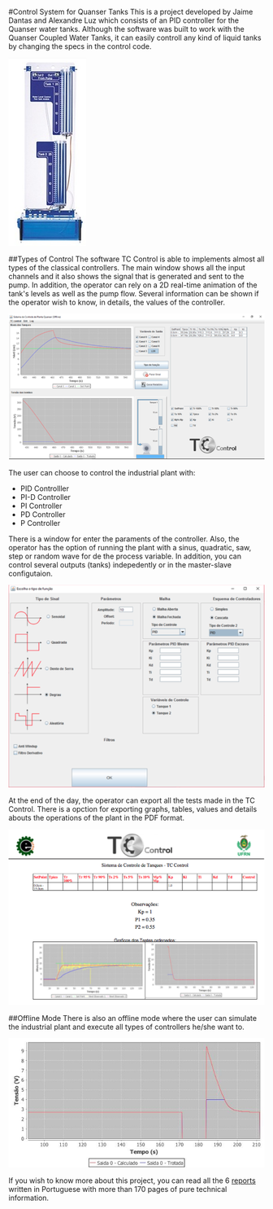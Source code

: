 #Control System for Quanser Tanks
This is a project developed by Jaime Dantas and Alexandre Luz which consists of an PID controller for the Quanser water tanks. Although the software was built to work with the Quanser Coupled Water Tanks, it can easily controll any kind of liquid tanks by changing the specs in the control code.

![](https://github.com/jaimedantas/Tank-Control-PID-System/blob/master/images_git/tank.png)

##Types of Control
The software TC Control is able to implements almost all types of the classical controllers. The main window shows all the input channels and it also shows the signal that is generated and sent to the pump. In addition, the operator can rely on a 2D real-time animation of the tank's levels as well as the pump flow. Several information can be shown if the operator wish to know, in details, the values of the controller.

![](https://github.com/jaimedantas/Tank-Control-PID-System/blob/master/images_git/main.png)

The user can choose to control the industrial plant with:
* PID  Controlller
* PI-D Controller
* PI   Controller
* PD   Controller
* P    Controller

There is a window for enter the paraments of the controller. Also, the operator has the option of running the plant with a sinus, quadratic, saw, step or random wave for de the process variable. In addition, you can control several outputs (tanks) indepedently or in the master-slave configutaion.

![](https://github.com/jaimedantas/Tank-Control-PID-System/blob/master/images_git/function.png)

At the end of the day, the operator can export all the tests made in the TC Control. There is a opction for exporting graphs, tables, values and details abouts the operations of the plant in the PDF format. 

![](https://github.com/jaimedantas/Tank-Control-PID-System/blob/master/images_git/report.png)

##Offline Mode
There is also an offline mode where the user can simulate the industrial plant and execute all types of controllers he/she want to.

![](https://github.com/jaimedantas/Tank-Control-PID-System/blob/master/Raw_Data/PainelSaida2.jpg)

If you wish to know more about this project, you can read all the 6 [reports](https://github.com/jaimedantas/Tank-Control-PID-System/tree/master/Relat%C3%B3rios) written in Portuguese with more than 170 pages of pure technical information.
